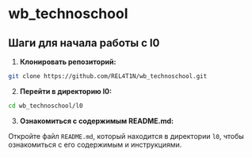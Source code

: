 # wb_technoschool

## Шаги для начала работы с l0

1. **Клонировать репозиторий:**

```bash
git clone https://github.com/REL4T1N/wb_technoschool.git
```

2. **Перейти в директорию l0:**

```bash
cd wb_technoschool/l0
```

3. **Ознакомиться с содержимым README.md:**

Откройте файл `README.md`, который находится в директории `l0`, чтобы ознакомиться с его содержимым и инструкциями.

